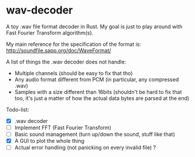 # wav-decoder
A toy .wav file format decoder in Rust.
My goal is just to play around with Fast Fourier Transform algorithm(s).

My main reference for the specification of the format is:
http://soundfile.sapp.org/doc/WaveFormat/

A list of things the .wav decoder does not handle:
- Multiple channels (should be easy to fix that tho)
- Any audio format different from PCM (in particular, any compressed .wav)
- Samples with a size different than 16bits (shouldn't be hard to fix that too, it's just a matter of how the actual data bytes are parsed at the end)

Todo-list:
- [x] .wav decoder
- [ ] Implement FFT (Fast Fourier Transform) 
- [ ] Basic sound management (turn up/down the sound, stuff like that)
- [x] A GUI to plot the whole thing
- [ ] Actual error handling (not panicking on every invalid file) ?